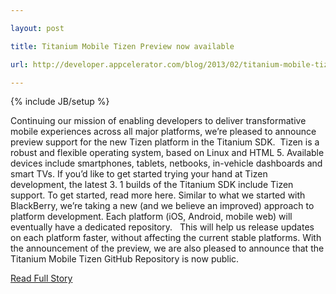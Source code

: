 ---
layout: post
title: Titanium Mobile Tizen Preview now available
url: http://developer.appcelerator.com/blog/2013/02/titanium-mobile-tizen-preview-now-available.html
---
{% include JB/setup %}
<p>  Continuing our mission of enabling developers to deliver transformative mobile experiences across all major platforms, we’re pleased to announce preview support for the new Tizen platform in the Titanium SDK.   Tizen is a robust and flexible operating system, based on Linux and HTML 5.  Available devices include smartphones, tablets, netbooks, in-vehicle dashboards and smart TVs.  If you’d like to get started trying your hand at Tizen development, the latest 3.  1 builds of the Titanium SDK include Tizen support.  To get started, read more here.  Similar to what we started with BlackBerry, we’re taking a new (and we believe an improved) approach to platform development.  Each platform (iOS, Android, mobile web) will eventually have a dedicated repository.    This will help us release updates on each platform faster, without affecting the current stable platforms.  With the announcement of the preview, we are also pleased to announce that the Titanium Mobile Tizen GitHub Repository is now public.<br />
<p><a href="http://developer.appcelerator.com/blog/2013/02/titanium-mobile-tizen-preview-now-available.html">Read Full Story</a></p>
